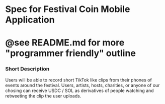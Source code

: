 # Spec for Festival Coin Mobile Application

# @see README.md for more "programmer friendly" outline

### Short Description
Users will be able to record short TikTok like clips from their phones of events around the festival. Users, artists, hosts, charities, or anyone of our chosing can receive USDC / SOL as derivatives of people watching and retweeting the clip the user uploads.



